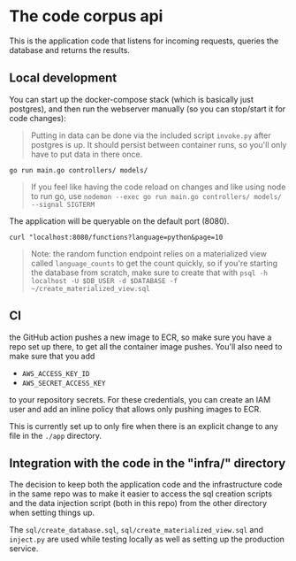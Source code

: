 # The code corpus api

This is the application code that listens for incoming requests, queries the database and returns the results.

## Local development

You can start up the docker-compose stack (which is basically just postgres), and then run the webserver manually (so you can stop/start it for code changes):

> Putting in data can be done via the included script `invoke.py` after postgres is up. It should persist between container runs, so you'll only have to put data in there once.

```
go run main.go controllers/ models/
```

> If you feel like having the code reload on changes and like using node to run go, use `nodemon --exec go run main.go controllers/ models/ --signal SIGTERM`

The application will be queryable on the default port (8080).

```
curl "localhost:8080/functions?language=python&page=10
```

> Note: the random function endpoint relies on a materialized view called `language_counts` to get the count quickly, so if you're starting the database from scratch, make sure to create that with `psql -h localhost -U $DB_USER -d $DATABASE -f ~/create_materialized_view.sql`

## CI

the GitHub action pushes a new image to ECR, so make sure you have a repo set up there, to get all the container image pushes. You'll also need to make sure that you add

- `AWS_ACCESS_KEY_ID`
- `AWS_SECRET_ACCESS_KEY`

to your repository secrets. For these credentials, you can create an IAM user and add an inline policy that allows only pushing images to ECR.

This is currently set up to only fire when there is an explicit change to any file in the `./app` directory.

## Integration with the code in the "infra/" directory

The decision to keep both the application code and the infrastructure code in the same repo was to make it easier to access the sql creation scripts and the data injection script (both in this repo) from the other directory when setting things up.

The `sql/create_database.sql`, `sql/create_materialized_view.sql` and `inject.py` are used while testing locally as well as setting up the production service.
